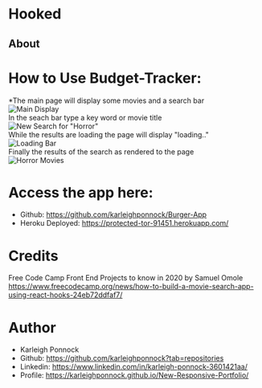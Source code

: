 # Hooked
## About
    

# How to Use Budget-Tracker:
*The main page will display some movies and a search bar <br/>
![Main Display](/public/assets/main.png) <br/>
 In the seach bar type a key word or movie title <br/>
 ![New Search for "Horror"](/public/assets/newsearch.png) <br/>
 While the results are loading the page will display "loading.." <br/>
 ![Loading Bar](/public/assets/loading.png) <br/>
 Finally the results of the search as rendered to the page <br/>
 ![Horror Movies](/public/assets/horror.png) <br/>


# Access the app here: 
* Github: https://github.com/karleighponnock/Burger-App
* Heroku Deployed: https://protected-tor-91451.herokuapp.com/

# Credits
Free Code Camp Front End Projects to know in 2020 by Samuel Omole
https://www.freecodecamp.org/news/how-to-build-a-movie-search-app-using-react-hooks-24eb72ddfaf7/


# Author
 * Karleigh Ponnock
* Github: https://github.com/karleighponnock?tab=repositories
* Linkedin: https://www.linkedin.com/in/karleigh-ponnock-3601421aa/
* Profile: https://karleighponnock.github.io/New-Responsive-Portfolio/
